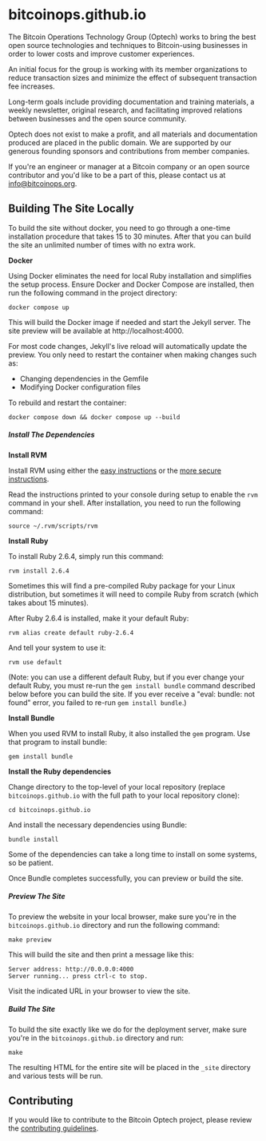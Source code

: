 # bitcoinops.github.io
The Bitcoin Operations Technology Group (Optech) works to bring the best
open source technologies and techniques to Bitcoin-using businesses in
order to lower costs and improve customer experiences.

An initial focus for the group is working with its member organizations to
reduce transaction sizes and minimize the effect of subsequent transaction fee
increases.

Long-term goals include providing documentation and training materials, a
weekly newsletter, original research, and facilitating improved relations
between businesses and the open source community.

Optech does not exist to make a profit, and all materials and documentation
produced are placed in the public domain. We are supported by our generous
founding sponsors and contributions from member companies.

If you're an engineer or manager at a Bitcoin company or an open source contributor and you'd like to be a part of this, please
contact us at [info@bitcoinops.org](mailto:info@bitcoinops.org).

## Building The Site Locally

To build the site without docker, you need to go through a one-time installation
procedure that takes 15 to 30 minutes.  After that you can build the
site an unlimited number of times with no extra work.

**Docker**

Using Docker eliminates the need for local Ruby installation and
simplifies the setup process. Ensure Docker and Docker Compose are
installed, then run the following command in the project directory:

    docker compose up

This will build the Docker image if needed and start the Jekyll server.
The site preview will be available at http://localhost:4000.

For most code changes, Jekyll's live reload will automatically update
the preview. You only need to restart the container when making changes
such as:

- Changing dependencies in the Gemfile
- Modifying Docker configuration files

To rebuild and restart the container:

    docker compose down && docker compose up --build

##### Install The Dependencies

**Install RVM**

Install RVM using either the [easy instructions](https://rvm.io/) or the
[more secure instructions](https://rvm.io/rvm/security).

Read the instructions printed to your console during setup to enable the
`rvm` command in your shell.  After installation, you need to run the
following command:

    source ~/.rvm/scripts/rvm

**Install Ruby**

To install Ruby 2.6.4, simply run this command:

    rvm install 2.6.4

Sometimes this will find a pre-compiled Ruby package for your Linux
distribution, but sometimes it will need to compile Ruby from scratch
(which takes about 15 minutes).

After Ruby 2.6.4 is installed, make it your default Ruby:

    rvm alias create default ruby-2.6.4

And tell your system to use it:

    rvm use default

(Note: you can use a different default Ruby, but if you ever change
your default Ruby, you must re-run the `gem install bundle` command
described below before you can build the site. If you ever receive a
"eval: bundle: not found" error, you failed to re-run `gem install
bundle`.)

**Install Bundle**

When you used RVM to install Ruby, it also installed the `gem` program.
Use that program to install bundle:

    gem install bundle

**Install the Ruby dependencies**

Change directory to the top-level of your local repository (replace
`bitcoinops.github.io` with the full path to your local repository clone):

    cd bitcoinops.github.io

And install the necessary dependencies using Bundle:

    bundle install

Some of the dependencies can take a long time to install on some systems, so be
patient.

Once Bundle completes successfully, you can preview or build the site.

##### Preview The Site

To preview the website in your local browser, make sure you're in the
`bitcoinops.github.io` directory and run the following command:

    make preview

This will build the site and then print a message like this:

    Server address: http://0.0.0.0:4000
    Server running... press ctrl-c to stop.

Visit the indicated URL in your browser to view the site.

##### Build The Site

To build the site exactly like we do for the deployment server, make
sure you're in the `bitcoinops.github.io` directory and run:

    make

The resulting HTML for the entire site will be placed in the `_site`
directory and various tests will be run.

## Contributing

If you would like to contribute to the Bitcoin Optech project, please review the
[contributing guidelines](CONTRIBUTING.md).
